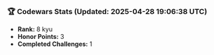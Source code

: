 ### 🏆 Codewars Stats (Updated: 2025-04-28 19:06:38 UTC)

- **Rank:** 8 kyu
- **Honor Points:** 3
- **Completed Challenges:** 1
